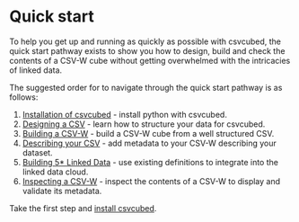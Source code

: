# Quick start

To help you get up and running as quickly as possible with csvcubed, the quick start pathway exists to show you how to design, build and check the contents of a CSV-W cube without getting overwhelmed with the intricacies of linked data.

The suggested order for to navigate through the quick start pathway is as follows:

1. [Installation of csvcubed](./installation.md) - install python with csvcubed.
2. [Designing a CSV](./designing-csv.md) - learn how to structure your data for csvcubed.
3. [Building a CSV-W](./build.md) - build a CSV-W cube from a well structured CSV.
4. [Describing your CSV](./describing-csv.md) - add metadata to your CSV-W describing your dataset.
5. [Building 5* Linked Data](./linking-data.md) - use existing definitions to integrate into the linked data cloud.
6. [Inspecting a CSV-W](./inspect.md) - inspect the contents of a CSV-W to display and validate its metadata.


Take the first step and [install csvcubed](./installation.md).
